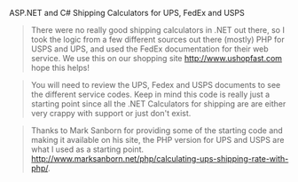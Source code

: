 ASP.NET and C# Shipping Calculators for UPS, FedEx and USPS

> There were no really good shipping calculators in .NET out there, so I took the logic from a few different sources out there (mostly) PHP for USPS and UPS, and used the FedEx documentation for their web service. We use this on our shopping site http://www.ushopfast.com hope this helps!

> You will need to review the UPS, Fedex and USPS documents to see the different service codes. Keep in mind this code is really just a starting point since all the .NET Calculators for shipping are are either very crappy with support or just don't exist.

> Thanks to Mark Sanborn for providing some of the starting code and making it available on his site, the PHP version for UPS and USPS are what I used as a starting point. http://www.marksanborn.net/php/calculating-ups-shipping-rate-with-php/.